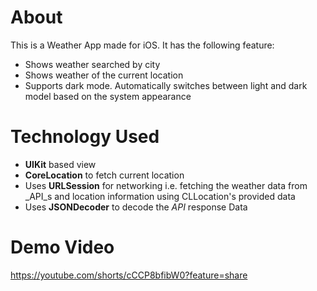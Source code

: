 # About

This is a Weather App made for iOS. It has the following feature:

* Shows weather searched by city
* Shows weather of the current location
* Supports dark mode. Automatically switches between light and dark model based on the system appearance

# Technology Used

* **UIKit** based view
* **CoreLocation** to fetch current location
* Uses **URLSession** for networking i.e. fetching the weather data from _API_s and location information using CLLocation's provided data
* Uses **JSONDecoder** to decode the _API_ response Data

# Demo Video

https://youtube.com/shorts/cCCP8bfibW0?feature=share

